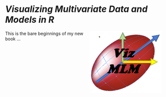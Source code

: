 # *Visualizing Multivariate Data and Models in R*
<img src="images/Viz-MLM-logo.jpg" style="float:right; height:200px;" />

This is the bare beginnings of my new book ...